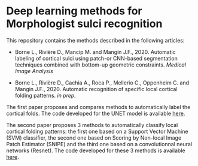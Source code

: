 # Deep learning methods for Morphologist sulci recognition

This repository contains the methods described in the following articles:

- Borne L., Rivière D., Mancip M. and Mangin J.F., 2020.
Automatic labeling of cortical sulci using patch-or CNN-based segmentation techniques combined with bottom-up geometric constraints. *Medical Image Analysis*

- Borne L., Rivière D., Cachia A., Roca P., Mellerio C., Oppenheim C. and Mangin J.F., 2020.
Automatic recognition of specific local cortical folding patterns. *in prep.*

The first paper proposes and compares methods to automatically label the cortical folds.
The code developed for the UNET model is available [here](https://github.com/brainvisa/morpho-deepsulci/tree/master/python/deepsulci/sulci_labeling/method).

The second paper proposes 3 methods to automatically classify local cortical folding patterns:
the first one based on a Support Vector Machine (SVM) classifier,
the second one based on Scoring by Non-local Image Patch Estimator (SNIPE)
and the third one based on a convolutionnal neural networks (Resnet).
The code developed for these 3 methods is available [here](https://github.com/brainvisa/morpho-deepsulci/tree/master/python/deepsulci/pattern_classification/method).
